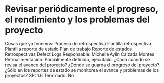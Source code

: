 # Revisar periódicamente el progreso, el rendimiento y los problemas del proyecto

Cosas que ya tenemos: Proceso de retrospectiva
Plantilla retrospectiva
Plantilla reporte de estado
Plan de trabajo
Reporte de estados
Retrospectivas
Defect Logs
Responsable: Michelle Aylin Calzada Montes
Retroalimentación: Parcialmente definido, ejecutado.
¿Cada cuando se revisa el avance del proyecto?
¿Dónde se guarda el progreso del proyecto?
¿Sólo en los reportes de estado se monitorea el avance y problemas de los proyectos?
SP: 1.6
Terminado: No